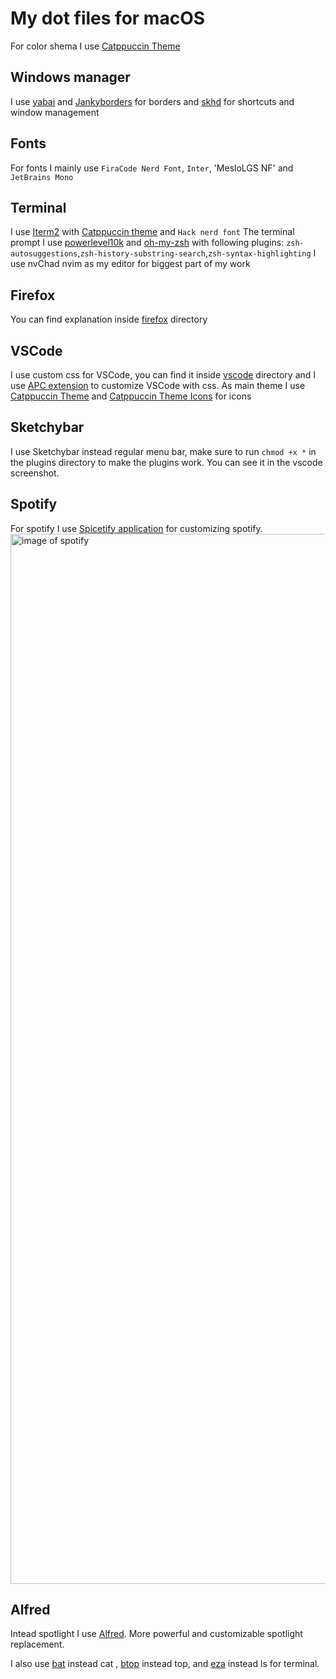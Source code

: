 # My dot files for macOS
For color shema I use [Catppuccin Theme](https://github.com/catppuccin)

## Windows manager 
I use [yabai](https://github.com/koekeishiya/yabai) and [Jankyborders](https://github.com/FelixKratz/JankyBorders) for borders and [skhd](https://github.com/koekeishiya/skhd) for shortcuts and window management

## Fonts
For fonts I mainly use `FiraCode Nerd Font`, `Inter`, 'MesloLGS NF' and `JetBrains Mono`

## Terminal
I use [Iterm2](https://iterm2.com/) with [Catppuccin theme](https://github.com/catppuccin/iterm) and `Hack nerd font`
The terminal prompt I use [powerlevel10k](https://github.com/romkatv/powerlevel10k) and [oh-my-zsh](https://ohmyz.sh/) with following plugins: `zsh-autosuggestions`,`zsh-history-substring-search`,`zsh-syntax-highlighting` 
I use nvChad nvim as my editor for biggest part of my work
## Firefox
You can find explanation inside [firefox](./firefox) directory

## VSCode
I use custom css for VSCode, you can find it inside [vscode](./vscode) directory and I use [APC extension](https://marketplace.visualstudio.com/items?itemName=drcika.apc-extension) to customize VSCode with css.
As main theme I use [Catppuccin Theme](https://marketplace.visualstudio.com/items?itemName=Catppuccin.CatppuccinVS) and [Catppuccin Theme Icons](https://marketplace.visualstudio.com/items?itemName=Catppuccin.catppuccin-vsc-icons) for icons

## Sketchybar
I use Sketchybar instead regular menu bar, make sure to run `chmod +x *` in the plugins directory to make the plugins work. You can see it in the vscode screenshot.

## Spotify 
For spotify I use [Spicetify application](https://spicetify.app/) for customizing spotify.
<img width="1680" alt="image of spotify" src="https://ibb.co/QpKRMNK">
## Alfred
Intead spotlight I use [Alfred](https://www.alfredapp.com/). More powerful and customizable spotlight replacement.


I also use [bat](https://github.com/sharkdp/bat) instead cat , [btop](https://github.com/aristocratos/btop) instead top, and [eza](https://github.com/eza-community/eza) instead ls for terminal.


